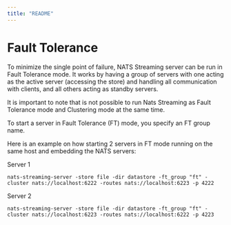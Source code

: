 ```yaml
---
title: "README"
---
```

# Fault Tolerance

To minimize the single point of failure, NATS Streaming server can be run in Fault Tolerance mode. It works by having a group of servers with one acting as the active server \(accessing the store\) and handling all communication with clients, and all others acting as standby servers.

It is important to note that is not possible to run Nats Streaming as Fault Tolerance mode and Clustering mode at the same time.

To start a server in Fault Tolerance \(FT\) mode, you specify an FT group name.

Here is an example on how starting 2 servers in FT mode running on the same host and embedding the NATS servers:

Server 1
```shell
nats-streaming-server -store file -dir datastore -ft_group "ft" -cluster nats://localhost:6222 -routes nats://localhost:6223 -p 4222
```

Server 2
```shell
nats-streaming-server -store file -dir datastore -ft_group "ft" -cluster nats://localhost:6223 -routes nats://localhost:6222 -p 4223
```

